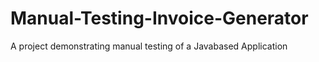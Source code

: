# Manual-Testing-Invoice-Generator
A project demonstrating manual testing of a Javabased Application
